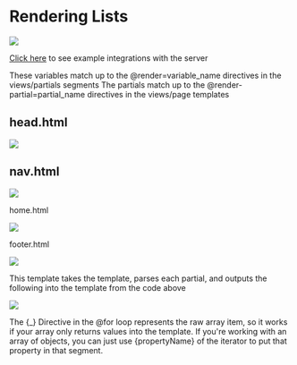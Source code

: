 # Rendering Lists
<img src="https://github.com/abschill/html-chunk-loader/tree/master/docs/img/example/list_code.png?raw=true">
    
    
[Click here](https://github.com/abschill/html-chunk-loader/tree/master/examples) to see example integrations with the server

These variables match up to the @render=variable_name directives in the views/partials segments
The partials match up to the @render-partial=partial_name directives in the views/page templates

## head.html

<img src="https://github.com/abschill/html-chunk-loader/tree/master/docs/img/example/head_html.png?raw=true">

## nav.html
<img src="https://github.com/abschill/html-chunk-loader/tree/master/docs/img/example/nav_html.png?raw=true">
    
home.html

<img src="https://github.com/abschill/html-chunk-loader/tree/master/docs/img/example/home_html.png?raw=true">

footer.html

<img src="https://github.com/abschill/html-chunk-loader/tree/master/docs/img/example/footer_html.png?raw=true">

This template takes the template, parses each partial, and outputs the following into the template from the code above

<img src="https://github.com/abschill/html-chunk-loader/tree/master/docs/img/example/home_html_render.png?raw=true">

The {_} Directive in the @for loop represents the raw array item, so it works if your array only returns values into the template. If you're working with an array of objects, you can just use {propertyName} of the iterator to put that property in that segment. 